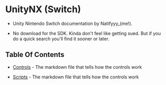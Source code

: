 # UnityNX (Switch)

* Unity Nintendo Switch documentation by Natifyyy_(me!).

* No download for the SDK. Kinda don't feel like getting sued. But if you do a quick search you'll find it sooner or later.

## Table Of Contents

* [Controls](https://github.com/natifygh/Unity/blob/NintendoSwitch/Controls/README.md) - The markdown file that tells how the controls work

* [Scripts](https://github.com/natifygh/Unity/blob/NintendoSwitch/Scripts/README.md) - The markdown file that tells how the controls work
